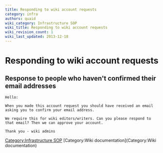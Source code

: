 ```yaml
---
title: Responding to wiki account requests
category: infra
authors: quaid
wiki_category: Infrastructure SOP
wiki_title: Responding to wiki account requests
wiki_revision_count: 1
wiki_last_updated: 2013-12-18
---
```


# Responding to wiki account requests

## Response to people who haven't confirmed their email addresses

    Hello:

    When you made this account request you should have received an email asking you to confirm your email address.

    We require this for wiki editors/writers. Can you please respond to that email? Then we can approve your account.

    Thank you - wiki admins

[Category:Infrastructure SOP](/develop/infra/infrastructure-sop/) [Category:Wiki documentation](Category:Wiki documentation)
